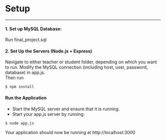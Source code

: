 # Setup

------------------

#### 1. Set up MySQL Database:

Run final_project.sql

#### 2. Set Up the Servers (Node.js + Express)
Navigate to either teacher or student folder, depending on which you want to run.
Modify the MySQL connection (including host, user, password, database) in app.js.  
Then run
```
$ npm install
```

#### Run the Application

-  Start the MySQL server and ensure that it is running.
-  Start your app.js server by running:
```
$ node app.js
```
Your application should now be running at http://localhost:3000





